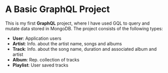 # A Basic GraphQL Project
This is my first **GraphQL** project, where I have used GQL to query and mutate data stored in MongoDB.
The project consists of the following types:
*  **User**: Application users
*  **Artist**: Info. about the artist name, songs and albums
*  **Track**: Info. about the song name, duration and associated album and artist
*  **Album**: Rep. collection of tracks
*  **Playlist**: User saved tracks

